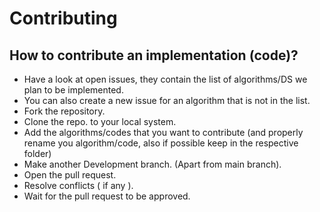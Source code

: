 # Contributing
## How to contribute an implementation (code)?
* Have a look at open issues, they contain the list of algorithms/DS we plan to be implemented.
* You can also create a new issue for an algorithm that is not in the list.
* Fork the repository.
* Clone the repo. to your local system.
* Add the algorithms/codes that you want to contribute (and properly rename you algorithm/code, also if possible keep in the respective folder)
* Make another Development branch. (Apart from main branch).
* Open the pull request.
* Resolve conflicts ( if any ).
* Wait for the pull request to be approved.
